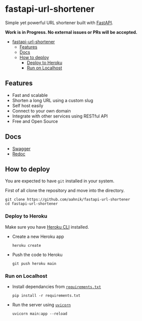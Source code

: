 # fastapi-url-shortener

Simple yet powerful URL shortener built with [FastAPI](https://github.com/tiangolo/fastapi).

**Work is in Progress. No external issues or PRs will be accepted.**

- [fastapi-url-shortener](#fastapi-url-shortener)
  - [Features](#features)
  - [Docs](#docs)
  - [How to deploy](#how-to-deploy)
    - [Deploy to Heroku](#deploy-to-heroku)
    - [Run on Localhost](#run-on-localhost)

## Features

- Fast and scalable
- Shorten a long URL using a custom slug
- Self host easily
- Connect to your own domain
- Integrate with other services using RESTful API
- Free and Open Source


## Docs

- [Swagger](https://fastapi-url-shortener.herokuapp.com/docs)
- [Redoc](https://fastapi-url-shortener.herokuapp.com/redoc)

## How to deploy

You are expected to have `git` installed in your system.

First of all clone the repository and move into the directory.

  ```shell
  git clone https://github.com/aahnik/fastapi-url-shortener
  cd fastapi-url-shortener
  ```

### Deploy to Heroku

Make sure you have [Heroku CLI](https://devcenter.heroku.com/articles/heroku-cli) installed.

- Create a new Heroku app
  ```shell
  heroku create
  ```

- Push the code to Heroku
  ```shell
  git push heroku main
  ```




### Run on Localhost
- Install dependancies from [`requirements.txt`](requirements.txt)
  ```shell
  pip install -r requirements.txt
  ```
- Run the server using [`uvicorn`](https://github.com/encode/uvicorn)
  ```shell
  uvicorn main:app --reload
  ```






